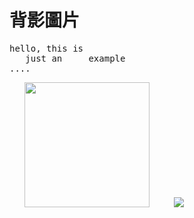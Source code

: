 # 背影圖片

<pre>
hello, this is
   just an     example
....
</pre>

<ol>
  <img width="200" src="https://user-images.githubusercontent.com/59371107/159198564-75435273-8e1c-47d6-813b-886c2a2164c5.jpg">
  &nbsp;&nbsp;&nbsp;&nbsp;&nbsp;&nbsp;&nbsp;&nbsp;
  <img src="https://user-images.githubusercontent.com/59371107/159198569-11240140-fb7b-40eb-af78-5229ea82ecf6.png">
</ol>
